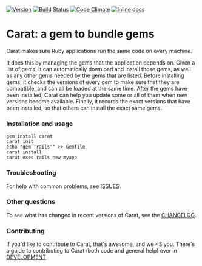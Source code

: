 [![Version     ](https://img.shields.io/gem/v/carat.svg?style=flat)](https://rubygems.org/gems/carat)
[![Build Status](https://img.shields.io/travis/caratrb/carat/master.svg?style=flat)](https://travis-ci.org/caratrb/carat)
[![Code Climate](https://img.shields.io/codeclimate/github/caratrb/carat.svg?style=flat)](https://codeclimate.com/github/caratrb/carat)
[![Inline docs ](http://inch-ci.org/github/caratrb/carat.svg?style=flat)](http://inch-ci.org/github/caratrb/carat)

# Carat: a gem to bundle gems

Carat makes sure Ruby applications run the same code on every machine.

It does this by managing the gems that the application depends on. Given a list of gems, it can automatically download and install those gems, as well as any other gems needed by the gems that are listed. Before installing gems, it checks the versions of every gem to make sure that they are compatible, and can all be loaded at the same time. After the gems have been installed, Carat can help you update some or all of them when new versions become available. Finally, it records the exact versions that have been installed, so that others can install the exact same gems.

### Installation and usage

```
gem install carat
carat init
echo "gem 'rails'" >> Gemfile
carat install
carat exec rails new myapp
```

### Troubleshooting

For help with common problems, see [ISSUES](https://github.com/caratrb/carat/blob/master/ISSUES.md).

### Other questions

To see what has changed in recent versions of Carat, see the [CHANGELOG](https://github.com/caratrb/carat/blob/master/CHANGELOG.md).

### Contributing

If you'd like to contribute to Carat, that's awesome, and we <3 you. There's a guide to contributing to Carat (both code and general help) over in [DEVELOPMENT](https://github.com/caratrb/carat/blob/master/DEVELOPMENT.md)
